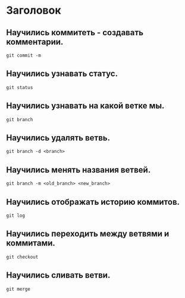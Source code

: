 # Заголовок

## Научились коммитеть - создавать комментарии. 

```
git commit -m
```

## Научились узнавать статус.

```
git status
```

## Научились узнавать на какой ветке мы.

```
git branch
```

## Научились удалять ветвь.

```
git branch -d <branch>
```

## Научились менять названия ветвей.

```
git branch -m <old_branch> <new_branch>
```

## Научились отображать историю коммитов.

```
git log
```

## Научились переходить между ветвями и коммитами.

```
git checkout
```

## Научились сливать ветви.

```
git merge
```

